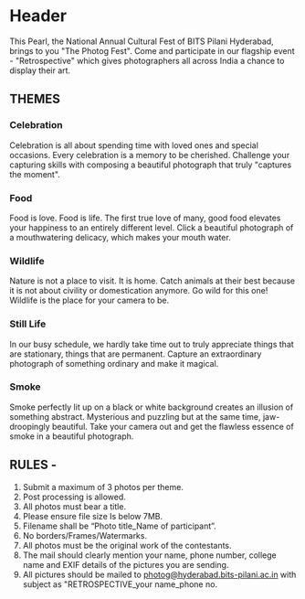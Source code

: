 <!-- TITLE: Restrospective -->
<!-- SUBTITLE: A quick summary of Restrospective -->

# Header
This Pearl, the National Annual Cultural Fest of BITS Pilani Hyderabad, brings to you "The Photog Fest". Come and participate in our flagship event - "Retrospective" which gives photographers all across India a chance to display their art.

## THEMES

### Celebration

Celebration is all about spending time with loved ones and special occasions. Every celebration is a memory to be cherished. Challenge your capturing skills with composing a beautiful photograph that truly "captures the moment".

### Food

Food is love. Food is life. The first true love of many, good food elevates your happiness to an entirely different level. Click a beautiful photograph of a mouthwatering delicacy, which makes your mouth water.

### Wildlife

Nature is not a place to visit. It is home. Catch animals at their best because it is not about civility or domestication anymore. Go wild for this one! Wildlife is the place for your camera to be.

### Still Life

In our busy schedule, we hardly take time out to truly appreciate things that are stationary, things that are permanent. Capture an extraordinary photograph of something ordinary and make it magical.

### Smoke

Smoke perfectly lit up on a black or white background creates an illusion of something abstract. Mysterious and puzzling but at the same time, jaw-droopingly beautiful. Take your camera out and get the flawless essence of smoke in a beautiful photograph.

## RULES -

1. Submit a maximum of 3 photos per theme.
2. Post processing is allowed.
3.  All photos must bear a title.
4.  Please ensure file size Is below 7MB.
5.  Filename shall be “Photo title_Name of participant”.
6.  No borders/Frames/Watermarks.
7.  All photos must be the original work of the contestants.
8.  The mail should clearly mention your name, phone number, college name and EXIF details of the pictures you are sending.
9.  All pictures should be mailed to photog@hyderabad.bits-pilani.ac.in with subject as "RETROSPECTIVE_your name_phone no.